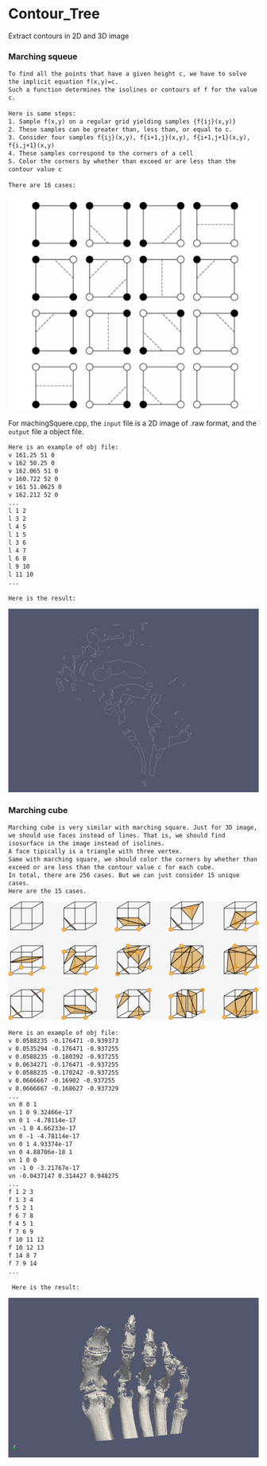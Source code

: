 # Contour_Tree
Extract contours in 2D and 3D image

### Marching squeue

    To find all the points that have a given height c, we have to solve the implicit equation f(x,y)=c. 
    Such a function determines the isolines or contours of f for the value c.
    
    Here is same steps:
    1. Sample f(x,y) on a regular grid yielding samples {f{ij}(x,y)}
    2. These samples can be greater than, less than, or equal to c.
    3. Consider four samples f{ij}(x,y), f{i+1,j}(x,y), f{i+1,j+1}(x,y), f{i,j+1}(x,y) 
    4. These samples correspond to the corners of a cell
    5. Color the corners by whether than exceed or are less than the contour value c
    
    There are 16 cases:
![marchingsqueue](https://github.com/KokoFan16/Contour_Tree/blob/master/image/16cases.png)
    
For machingSquere.cpp, the ```input``` file is a 2D image of .raw format, and the ```output``` file a object file.
    
    Here is an example of obj file:
    v 161.25 51 0 
    v 162 50.25 0 
    v 162.065 51 0 
    v 160.722 52 0 
    v 161 51.0625 0 
    v 162.212 52 0 
    ...
    l 1 2 
    l 3 2 
    l 4 5 
    l 1 5 
    l 3 6 
    l 4 7 
    l 6 8 
    l 9 10 
    l 11 10 
    ...

    Here is the result:
![marchingsqueue](https://github.com/KokoFan16/Contour_Tree/blob/master/image/square.png)

### Marching cube

    Marching cube is very similar with marching square. Just for 3D image, we should use faces instead of lines. That is, we should find isosurface in the image instead of isolines. 
    A face tipically is a triangle with three vertex. 
    Same with marching square, we should color the corners by whether than exceed or are less than the contour value c for each cube. 
    In total, there are 256 cases. But we can just consider 15 unique cases.
    Here are the 15 cases.
![marchingcube](https://github.com/KokoFan16/Contour_Tree/blob/master/image/cubecases.png)

    Here is an example of obj file:
    v 0.0588235 -0.176471 -0.939373 
    v 0.0535294 -0.176471 -0.937255 
    v 0.0588235 -0.180392 -0.937255 
    v 0.0634271 -0.176471 -0.937255 
    v 0.0588235 -0.170242 -0.937255 
    v 0.0666667 -0.16902 -0.937255 
    v 0.0666667 -0.168627 -0.937329 
    ...
    vn 0 0 1 
    vn 1 0 9.32466e-17 
    vn 0 1 -4.78114e-17 
    vn -1 0 4.66233e-17 
    vn 0 -1 -4.78114e-17 
    vn 0 1 4.93374e-17 
    vn 0 4.88706e-18 1 
    vn 1 0 0 
    vn -1 0 -3.21767e-17 
    vn -0.0437147 0.314427 0.948275 
    ...
    f 1 2 3 
    f 1 3 4 
    f 5 2 1 
    f 6 7 8 
    f 4 5 1 
    f 7 6 9 
    f 10 11 12 
    f 10 12 13 
    f 14 8 7 
    f 7 9 14 
    ...
    
     Here is the result:
![marchingsqueue](https://github.com/KokoFan16/Contour_Tree/blob/master/image/cube.png)




    
